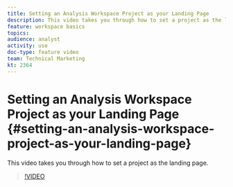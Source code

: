 ```yaml
---
title: Setting an Analysis Workspace Project as your Landing Page
description: This video takes you through how to set a project as the landing page.
feature: workspace basics
topics: 
audience: analyst
activity: use
doc-type: feature video
team: Technical Marketing
kt: 2364
---
```


# Setting an Analysis Workspace Project as your Landing Page {#setting-an-analysis-workspace-project-as-your-landing-page}

This video takes you through how to set a project as the landing page.

>[!VIDEO](https://video.tv.adobe.com/v/25460/?quality=12)
